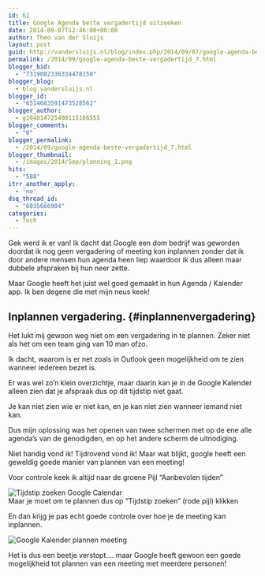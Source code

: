 ```yaml
---
id: 61
title: Google Agenda beste vergadertijd uitzoeken
date: 2014-09-07T12:46:00+00:00
author: Theo van der Sluijs
layout: post
guid: http://vandersluijs.nl/blog/index.php/2014/09/07/google-agenda-beste-vergadertijd_7/
permalink: /2014/09/google-agenda-beste-vergadertijd_7.html
blogger_bid:
  - "7319082336334478150"
blogger_blog:
  - blog.vandersluijs.nl
blogger_id:
  - "6514683591473528562"
blogger_author:
  - g104814725400115166555
blogger_comments:
  - "0"
blogger_permalink:
  - /2014/09/google-agenda-beste-vergadertijd_7.html
blogger_thumbnail:
  - /images/2014/Sep/planning_1.png
hits:
  - "588"
itrr_another_apply:
  - 'no'
dsq_thread_id:
  - "6035666904"
categories:
  - Tech
---
```

Gek werd ik er van! Ik dacht dat Google een dom bedrijf was geworden doordat ik nog geen vergadering of meeting kon inplannen zonder dat ik door andere mensen hun agenda heen liep waardoor ik dus alleen maar dubbele afspraken bij hun neer zette.

Maar Google heeft het juist wel goed gemaakt in hun Agenda / Kalender app. Ik ben degene die met mijn neus keek! 

## Inplannen vergadering. {#inplannenvergadering}

Het lukt mij gewoon weg niet om een vergadering in te plannen. Zeker niet als het om een team ging van 10 man ofzo.

Ik dacht, waarom is er net zoals in Outlook geen mogelijkheid om te zien wanneer iedereen bezet is.

Er was wel zo&#8217;n klein overzichtje, maar daarin kan je in de Google Kalender alleen zien dat je afspraak dus op dit tijdstip niet gaat.

Je kan niet zien wie er niet kan, en je kan niet zien wanneer iemand niet kan.

Dus mijn oplossing was het openen van twee schermen met op de ene alle agenda&#8217;s van de genodigden, en op het andere scherm de uitnodiging.

Niet handig vond ik! Tijdrovend vond ik! Maar wat blijkt, google heeft een geweldig goede manier van plannen van een meeting!

Voor controle keek ik altijd naar de groene Pijl &#8220;Aanbevolen tijden&#8221;

![Tijdstip zoeken Google Calendar](https://vandersluijs.resultants-e.nl/2014/Sep/planning_1.png)  
Maar je moet om te plannen dus op &#8220;Tijdstip zoeken&#8221; (rode pijl) klikken

En dan krijg je pas echt goede controle over hoe je de meeting kan inplannen. 

![Google Kalender plannen meeting](https://vandersluijs.resultants-e.nl/2014/Sep/planning_2.png)

Het is dus een beetje verstopt&#8230;. maar Google heeft gewoon een goede mogelijkheid tot plannen van een meeting met meerdere personen!
